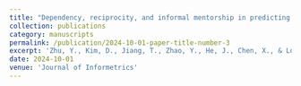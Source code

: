 ```yaml
---
title: "Dependency, reciprocity, and informal mentorship in predicting long-term research collaboration: A co-authorship matrix-based multivariate time series analysis."
collection: publications
category: manuscripts
permalink: /publication/2024-10-01-paper-title-number-3
excerpt: 'Zhu, Y., Kim, D., Jiang, T., Zhao, Y., He, J., Chen, X., & Lou, W.*'
date: 2024-10-01
venue: 'Journal of Informetrics'
---
```

